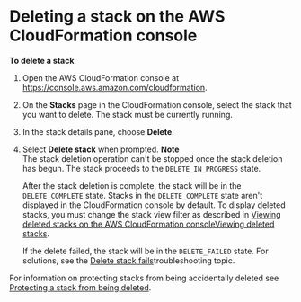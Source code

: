 # Deleting a stack on the AWS CloudFormation console<a name="cfn-console-delete-stack"></a>

**To delete a stack**

1. Open the AWS CloudFormation console at [https://console\.aws\.amazon\.com/cloudformation](https://console.aws.amazon.com/cloudformation/)\.

1. On the **Stacks** page in the CloudFormation console, select the stack that you want to delete\. The stack must be currently running\.

1. In the stack details pane, choose **Delete**\.

1. Select **Delete stack** when prompted\.
**Note**  
The stack deletion operation can't be stopped once the stack deletion has begun\. The stack proceeds to the `DELETE_IN_PROGRESS` state\.

   After the stack deletion is complete, the stack will be in the `DELETE_COMPLETE` state\. Stacks in the `DELETE_COMPLETE` state aren't displayed in the CloudFormation console by default\. To display deleted stacks, you must change the stack view filter as described in [Viewing deleted stacks on the AWS CloudFormation consoleViewing deleted stacks](cfn-console-view-deleted-stacks.md)\.

   If the delete failed, the stack will be in the `DELETE_FAILED` state\. For solutions, see the [Delete stack fails](troubleshooting.md#troubleshooting-errors-delete-stack-fails)troubleshooting topic\.

For information on protecting stacks from being accidentally deleted see [Protecting a stack from being deleted](using-cfn-protect-stacks.md)\.